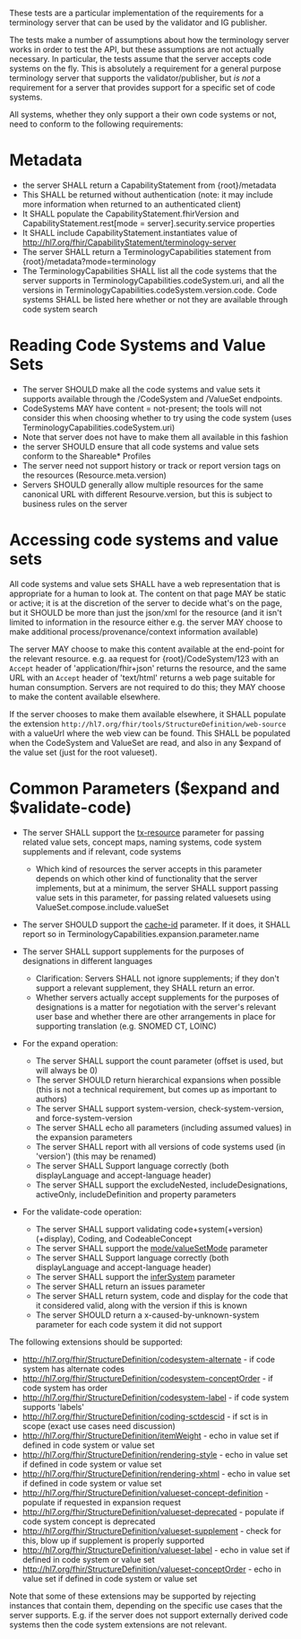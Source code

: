 These tests are a particular implementation of the requirements for a terminology 
server that can be used by the validator and IG publisher. 

The tests make a number of assumptions about how the terminology server works 
in order to test the API, but these assumptions are not actually necessary. 
In particular, the tests assume that the server accepts code systems on the 
fly. This is absolutely a requirement for a general purpose terminology server
that supports the validator/publisher, but *is not* a requirement for a server
that provides support for a specific set of code systems. 

All systems, whether they only support a their own code systems or not, 
need to conform to the following requirements:

# Metadata

* the server SHALL return a CapabilityStatement from {root}/metadata
* This SHALL be returned without authentication (note: it may include more information when returned to an authenticated client)
* It SHALL populate the CapabilityStatement.fhirVersion and CapabilityStatement.rest[mode = server].security.service properties
* It SHALL include CapabilityStatement.instantiates value of http://hl7.org/fhir/CapabilityStatement/terminology-server
* The server SHALL return a TerminologyCapabilities statement from {root}/metadata?mode=terminology
* The TerminologyCapabilities SHALL list all the code systems that the server supports in TerminologyCapabilities.codeSystem.uri, and all the versions in TerminologyCapabilities.codeSystem.version.code. Code systems SHALL be listed here whether or not they are available through code system search 

# Reading Code Systems and Value Sets

* The server SHOULD make all the code systems and value sets it supports available through the /CodeSystem and /ValueSet endpoints.
* CodeSystems MAY have content = not-present; the tools will not consider this when choosing whether to try using the code system (uses TerminologyCapabilities.codeSystem.uri)
* Note that server does not have to make them all available in this fashion
* the server SHOULD ensure that all code systems and value sets conform to the Shareable* Profiles
* The server need not support history or track or report version tags on the resources (Resource.meta.version)
* Servers SHOULD generally allow multiple resources for the same canonical URL with different Resourve.version, but this is subject to business rules on the server 

# Accessing code systems and value sets 

All code systems and value sets SHALL have a web representation that is appropriate for a human to look at. 
The content on that page MAY be static or active; it is at the discretion of the server to decide what's on the page, but it SHOULD be more than just the json/xml for the resource (and it isn't limited to information in the resource either e.g. the server MAY choose to make additional process/provenance/context information available)

The server MAY choose to make this content available at the end-point for the relevant resource. e.g. aa request for {root}/CodeSystem/123 with an ```Accept``` header of 'application/fhir+json' returns the resource, and the same URL with an ```Accept``` header of 'text/html' returns a web page suitable for human consumption. Servers are not required to do this; they MAY choose to make the content available elsewhere.

If the server chooses to make them available elsewhere, it SHALL populate the extension ```http://hl7.org/fhir/tools/StructureDefinition/web-source``` with a valueUrl where the web view can be found. This SHALL be populated when the CodeSystem and ValueSet are read, and also in any $expand of the value set (just for the root valueset).

# Common Parameters ($expand and $validate-code)

* The server SHALL support the [tx-resource](https://jira.hl7.org/browse/FHIR-33944) parameter for passing related 
  value sets, concept maps, naming systems, code system supplements and if relevant, code systems
  * Which kind of resources the server accepts in this parameter depends on which other kind of functionality that the server implements, but at a minimum, the server SHALL support passing value sets in this parameter, for passing related valuesets using ValueSet.compose.include.valueSet

* The server SHOULD support the [cache-id](https://jira.hl7.org/browse/FHIR-33946) parameter. If it does, it SHALL report so in TerminologyCapabilities.expansion.parameter.name


* The server SHALL support supplements for the purposes of designations in different languages
  * Clarification: Servers SHALL not ignore supplements; if they don't support a relevant supplement, they SHALL return an error. 
  * Whether servers actually accept supplements for the purposes of designations is a matter for negotiation with the server's relevant user base and whether there are other arrangements in place for supporting translation (e.g. SNOMED CT, LOINC)

* For the expand operation:
  * The server SHALL support the count parameter (offset is used, but will always be 0)
  * The server SHOULD return hierarchical expansions when possible (this is not a technical requirement, but comes up as important to authors)
  * The server SHALL support system-version, check-system-version, and force-system-version
  * The server SHALL echo all parameters (including assumed values) in the expansion parameters
  * The server SHALL report with all versions of code systems used (in 'version') (this may be renamed)
  * The server SHALL Support language correctly (both displayLanguage and accept-language header)
  * The server SHALL support the excludeNested, includeDesignations, activeOnly, includeDefinition and property parameters


* For the validate-code operation:
  * The server SHALL support validating code+system(+version)(+display), Coding, and CodeableConcept
  * The server SHALL support the [mode/valueSetMode](https://jira.hl7.org/browse/FHIR-41229) parameter
  * The server SHALL Support language correctly (both displayLanguage and accept-language header)
  * The server SHALL support the [inferSystem](https://jira.hl7.org/browse/FHIR-41431) parameter
  * The server SHALL return an issues parameter 
  * The server SHALL return system, code and display for the code that it considered valid, along with the version if this is known
  * The server SHOULD return a x-caused-by-unknown-system parameter for each code system it did not support

The following extensions should be supported:
* http://hl7.org/fhir/StructureDefinition/codesystem-alternate - if code system has alternate codes
* http://hl7.org/fhir/StructureDefinition/codesystem-conceptOrder - if code system has order
* http://hl7.org/fhir/StructureDefinition/codesystem-label - if code system supports 'labels'
* http://hl7.org/fhir/StructureDefinition/coding-sctdescid - if sct is in scope (exact use cases need discussion)
* http://hl7.org/fhir/StructureDefinition/itemWeight - echo in value set if defined in code system or value set
* http://hl7.org/fhir/StructureDefinition/rendering-style -  echo in value set if defined in code system or value set
* http://hl7.org/fhir/StructureDefinition/rendering-xhtml -  echo in value set if defined in code system or value set
* http://hl7.org/fhir/StructureDefinition/valueset-concept-definition - populate if requested in expansion request
* http://hl7.org/fhir/StructureDefinition/valueset-deprecated - populate if code system concept is deprecated
* http://hl7.org/fhir/StructureDefinition/valueset-supplement - check for this, blow up if supplement is properly supported
* http://hl7.org/fhir/StructureDefinition/valueset-label - echo in value set if defined in code system or value set
* http://hl7.org/fhir/StructureDefinition/valueset-conceptOrder - echo in value set if defined in code system or value set

Note that some of these extensions may be supported by rejecting instances that contain them, depending on the 
specific use cases that the server supports. E.g. if the server does not support externally derived code systems 
then the code system extensions are not relevant.